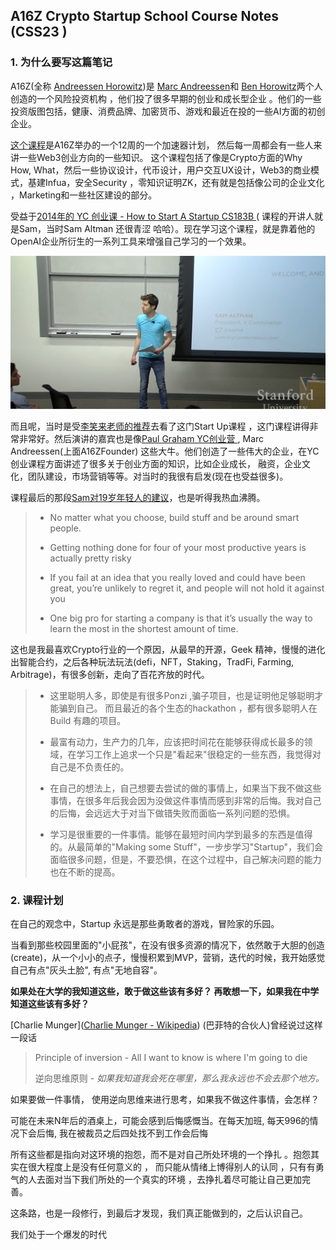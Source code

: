 ## A16Z Crypto Startup School Course Notes (CSS23 )





### 1. 为什么要写这篇笔记

A16Z(全称 [Andreessen Horowitz](https://en.wikipedia.org/wiki/Andreessen_Horowitz))是 [Marc Andreessen](https://en.wikipedia.org/wiki/Marc_Andreessen)和 [Ben Horowitz](https://en.wikipedia.org/wiki/Ben_Horowitz)两个人创造的一个风险投资机构 ，他们投了很多早期的创业和成长型企业 。他们的一些投资版图包括，健康、消费品牌、加密货币、游戏和最近在投的一些AI方面的初创企业。



[这个课程](https://a16zcrypto.com/crypto-startup-school/)是A16Z举办的一个12周的一个加速器计划， 然后每一周都会有一些人来讲一些Web3创业方向的一些知识。 这个课程包括了像是Crypto方面的Why How, What，然后一些协议设计，代币设计，用户交互UX设计，Web3的商业模式，基建Infua，安全Security ，零知识证明ZK，还有就是包括像公司的企业文化 ，Marketing和一些社区建设的部分。



受益于[2014年的 YC 创业课 - How to Start A Startup CS183B ](https://www.youtube.com/playlist?list=PL5q_lef6zVkaTY_cT1k7qFNF2TidHCe-1)( 课程的开讲人就是Sam，当时Sam Altman 还很青涩 哈哈）。现在学习这个课程，就是靠着他的OpenAI企业所衍生的一系列工具来增强自己学习的一个效果。

<img src="image/00-01.png" style="zoom:60%;" />

而且呢，当时是受[李笑来老师的推荐](https://mp.weixin.qq.com/s?__biz=Mzg2NTgxNDY0Nw==&mid=2247488830&idx=2&sn=129a78899a0daf72f7eb8e55c3f56c92&source=41#wechat_redirect)去看了这门Start Up课程 ，这门课程讲得非常非常好。然后演讲的嘉宾也是像[Paul Graham YC创业营 ](http://www.paulgraham.com/), Marc Andreessen(上面A16ZFounder) 这些大牛。他们创造了一些伟大的企业，在YC创业课程方面讲述了很多关于创业方面的知识，比如企业成长， 融资，企业文化，团队建设，市场营销等等。对当时的我很有启发(现在也受益很多)。 



课程最后的那段[Sam对19岁年轻人的建议](https://blog.samaltman.com/advice-for-ambitious-19-year-olds)，也是听得我热血沸腾。

> * No matter what you choose, build stuff and be around smart people. 
>
> * Getting nothing done for four of your most productive years is actually pretty risky
> *  If you fail at an idea that you really loved and could have been great, you’re unlikely to regret it, and people will not hold it against you
> * One big pro for starting a company is that it’s usually the way to learn the most in the shortest amount of time. 



这也是我最喜欢Crypto行业的一个原因，从最早的开源，Geek 精神，慢慢的进化出智能合约，之后各种玩法玩法(defi，NFT，Staking，TradFi, Farming, Arbitrage)，有很多创新，走向了百花齐放的时代。

> * 这里聪明人多，即使是有很多Ponzi ,骗子项目，也是证明他足够聪明才能骗到自己。 而且最近的各个生态的hackathon ，都有很多聪明人在Build 有趣的项目。
> * 最富有动力，生产力的几年，应该把时间花在能够获得成长最多的领域，在学习工作上追求一个只是"看起来"很稳定的一些东西，我觉得对自己是不负责任的。
> * 在自己的想法上，自己想要去尝试的做的事情上，如果当下我不做这些事情，在很多年后我会因为没做这件事情而感到非常的后悔。我对自己的后悔，会远远大于对当下做错失败而面临一系列问题的恐惧。
>
> * 学习是很重要的一件事情。能够在最短时间内学到最多的东西是值得的。从最简单的"Making some Stuff"，一步步学习"Startup"，我们会面临很多问题，但是，不要恐惧，在这个过程中，自己解决问题的能力也在不断的提高。







### 2. 课程计划

 



















在自己的观念中，Startup 永远是那些勇敢者的游戏，冒险家的乐园。

当看到那些校园里面的"小屁孩"，在没有很多资源的情况下，依然敢于大胆的创造(create)，从一个小小的点子，慢慢积累到MVP，营销，迭代的时候，我开始感觉自己有点"灰头土脸", 有点"无地自容"。



**如果处在大学的我知道这些，敢于做这些该有多好？ 再敢想一下，如果我在中学知道这些该有多好？**



[Charlie Munger]([Charlie Munger - Wikipedia](https://en.wikipedia.org/wiki/Charlie_Munger)) (巴菲特的合伙人)曾经说过这样一段话

>  Principle of inversion - All I want to know is where I'm going to die  
>
> 逆向思维原则 - *如果我知道我会死在哪里，那么我永远也不会去那个地方。*



如果要做一件事情， 使用逆向思维来进行思考，如果我不做这件事情，会怎样？

可能在未来N年后的酒桌上，可能会感到后悔感慨当。在每天加班, 每天996的情况下会后悔, 我在被裁员之后四处找不到工作会后悔 

所有这些都是指向对这环境的抱怨，而不是对自己所处环境的一个挣扎 。抱怨其实在很大程度上是没有任何意义的 ， 而只能从情绪上博得别人的认同 ，只有有勇气的人去面对当下我们所处的一个真实的环境 ，去挣扎着尽可能让自己更加完善。



这条路，也是一段修行，到最后才发现，我们真正能做到的，之后认识自己。



我们处于一个爆发的时代

